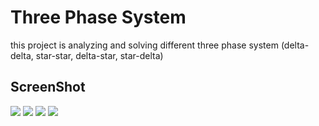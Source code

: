# Three Phase System
 this project is analyzing and solving different three phase system (delta-delta, star-star, delta-star, star-delta)


##  ScreenShot 
<img src='https://user-images.githubusercontent.com/40366999/82074361-f1ae7280-96da-11ea-938e-3b199d37f6f2.png' />

<img src='https://user-images.githubusercontent.com/40366999/82074369-f3783600-96da-11ea-8c02-4db3ec52ef77.png' />

<img src='https://user-images.githubusercontent.com/40366999/82074401-fa9f4400-96da-11ea-8e28-a349d96af342.png' />

<img src='https://user-images.githubusercontent.com/40366999/82074405-fc690780-96da-11ea-8325-f469ad9380a8.png' />
